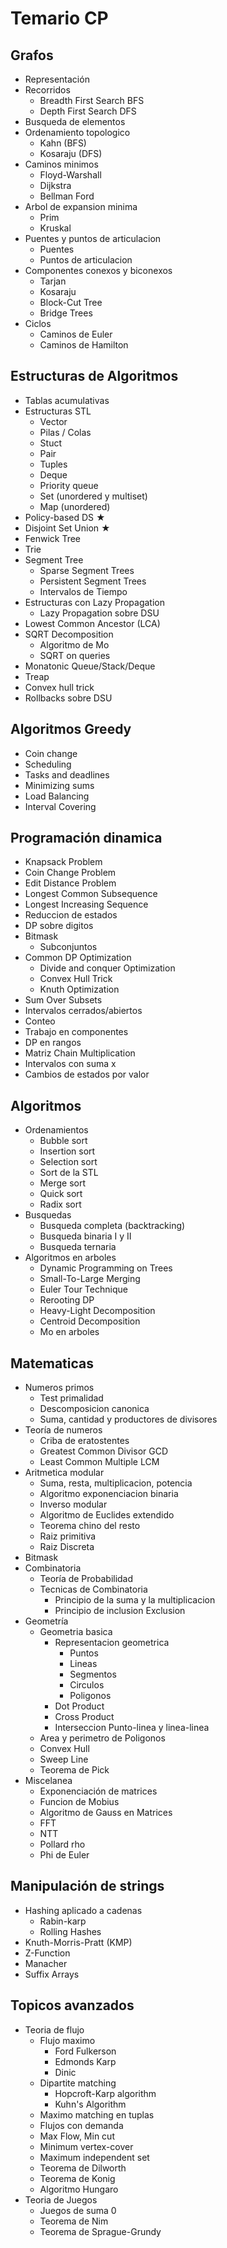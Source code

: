 # Temario CP

## Grafos

- Representación
- Recorridos
  - Breadth First Search BFS
  - Depth First Search DFS
- Busqueda de elementos
- Ordenamiento topologico
  - Kahn (BFS)
  - Kosaraju (DFS)
- Caminos minimos
  - Floyd-Warshall
  - Dijkstra
  - Bellman Ford
- Arbol de expansion minima
  - Prim
  - Kruskal
- Puentes y puntos de articulacion
  - Puentes
  - Puntos de articulacion
- Componentes conexos y biconexos
  - Tarjan
  - Kosaraju
  - Block-Cut Tree
  - Bridge Trees
- Ciclos
  - Caminos de Euler
  - Caminos de Hamilton

## Estructuras de Algoritmos

- Tablas acumulativas
- Estructuras STL
  - Vector
  - Pilas / Colas
  - Stuct
  - Pair
  - Tuples
  - Deque
  - Priority queue
  - Set (unordered y multiset)
  - Map (unordered)
- Policy-based DS ★
- Disjoint Set Union ★
- Fenwick Tree
- Trie
- Segment Tree
  - Sparse Segment Trees
  - Persistent Segment Trees
  - Intervalos de Tiempo
- Estructuras con Lazy Propagation
  - Lazy Propagation sobre DSU
- Lowest Common Ancestor (LCA)
- SQRT Decomposition
  - Algoritmo de Mo
  - SQRT on queries
- Monatonic Queue/Stack/Deque
- Treap
- Convex hull trick
- Rollbacks sobre DSU


## Algoritmos Greedy

  - Coin change
  - Scheduling
  - Tasks and deadlines
  - Minimizing sums
  - Load Balancing
  - Interval Covering

## Programación dinamica

  - Knapsack Problem
  - Coin Change Problem
  - Edit Distance Problem
  - Longest Common Subsequence
  - Longest Increasing Sequence
  - Reduccion de estados
  - DP sobre digitos
  - Bitmask
    - Subconjuntos
  - Common DP Optimization
    - Divide and conquer Optimization
    - Convex Hull Trick
    - Knuth Optimization
  - Sum Over Subsets
  - Intervalos cerrados/abiertos
  - Conteo
  - Trabajo en componentes
  - DP en rangos
  - Matriz Chain Multiplication
  - Intervalos con suma x
  - Cambios de estados por valor

## Algoritmos

- Ordenamientos
  - Bubble sort
  - Insertion sort
  - Selection sort
  - Sort de la STL
  - Merge sort
  - Quick sort
  - Radix sort
- Busquedas
  - Busqueda completa (backtracking)
  - Busqueda binaria I y II
  - Busqueda ternaria
- Algoritmos en arboles
  - Dynamic Programming on Trees
  - Small-To-Large Merging
  - Euler Tour Technique
  - Rerooting DP
  - Heavy-Light Decomposition
  - Centroid Decomposition
  - Mo en arboles

## Matematicas

- Numeros primos
  - Test primalidad
  - Descomposicion canonica
  - Suma, cantidad y productores de divisores
- Teoría de numeros
  - Criba de eratostentes
  - Greatest Common Divisor GCD
  - Least Common Multiple LCM
- Aritmetica modular
  - Suma, resta, multiplicacion, potencia
  - Algoritmo exponenciacion binaria
  - Inverso modular
  - Algoritmo de Euclides extendido
  - Teorema chino del resto
  - Raiz primitiva
  - Raiz Discreta
- Bitmask
- Combinatoria
  - Teoría de Probabilidad
  - Tecnicas de Combinatoria
    - Principio de la suma y la multiplicacion
    - Principio de inclusion Exclusion
- Geometría
  - Geometria basica
    - Representacion geometrica
      - Puntos
      - Lineas
      - Segmentos
      - Circulos
      - Poligonos
    - Dot Product
    - Cross Product
    - Interseccion Punto-linea y linea-linea
  - Area y perimetro de Poligonos
  - Convex Hull
  - Sweep Line
  - Teorema de Pick
- Miscelanea
  - Exponenciación de matrices
  - Funcion de Mobius
  - Algoritmo de Gauss en Matrices
  - FFT
  - NTT
  - Pollard rho
  - Phi de Euler

## Manipulación de strings

- Hashing aplicado a cadenas
  - Rabin-karp
  - Rolling Hashes
- Knuth-Morris-Pratt (KMP)
- Z-Function
- Manacher
- Suffix Arrays

## Topicos avanzados

- Teoria de flujo
  - Flujo maximo
    - Ford Fulkerson
    - Edmonds Karp
    - Dinic
  - Dipartite matching
    - Hopcroft-Karp algorithm
    - Kuhn's Algorithm
  - Maximo matching en tuplas
  - Flujos con demanda
  - Max Flow, Min cut
  - Minimum vertex-cover
  - Maximum independent set
  - Teorema de Dilworth
  - Teorema de Konig
  - Algoritmo Hungaro
- Teoria de Juegos
  - Juegos de suma 0
  - Teorema de Nim
  - Teorema de Sprague-Grundy
